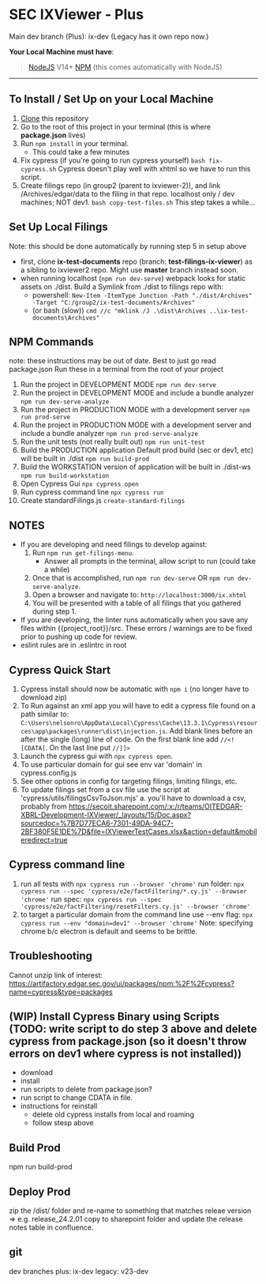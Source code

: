 # SEC IXViewer - Plus

Main dev branch (Plus): ix-dev
(Legacy has it own repo now.)


**Your Local Machine must have**:
> [NodeJS](https://nodejs.org/en/download) V14+
> [NPM](https://nodejs.org/en/download) (this comes automatically with NodeJS)

---

## To Install / Set Up on your Local Machine
1. [Clone](https://docs.gitlab.com/ee/gitlab-basics/start-using-git.html#clone-a-repository) this repository
2. Go to the root of this project in your terminal (this is where **package.json** lives)
3. Run `npm install` in your terminal.  
   - This could take a few minutes
4. Fix cypress (if you're going to run cypress yourself)
   `bash fix-cypress.sh`
   Cypress doesn't play well with xhtml so we have to run this script.
5. Create filings repo (in group2 (parent to ixviewer-2)), and link /Archives/edgar/data to the filing in that repo.
   localhost only / dev machines; NOT dev1.
   `bash copy-test-files.sh`
   This step takes a while...

## Set Up Local Filings
   Note: this should be done automatically by running step 5 in setup above
   - first, clone **ix-test-documents** repo (branch: **test-filings-ix-viewer**) as a sibling to ixviewer2 repo.  Might use **master** branch instead soon.
   - when running localhost (`npm run dev-serve`) webpack looks for static assets on ./dist.  Build a Symlink from ./dist to filings repo with:
      - powershell: `New-Item -ItemType Junction -Path "./dist/Archives" -Target "C:/group2/ix-test-documents/Archives"`
      - (or bash (slow)) `cmd //c "mklink /J .\dist\Archives ..\ix-test-documents\Archives"`

## NPM Commands
note: these instructions may be out of date. Best to just go read package.json
Run these in a terminal from the root of your project

1. Run the project in DEVELOPMENT MODE
   `npm run dev-serve`
2. Run the project in DEVELOPMENT MODE and include a bundle analyzer
   `npm run dev-serve-analyze`
3. Run the project in PRODUCTION MODE with a development server
   `npm run prod-serve`
4. Run the project in PRODUCTION MODE with a development server and include a bundle analyzer
   `npm run prod-serve-analyze`
5. Run the unit tests (not really built out)
   `npm run unit-test`
6. Build the PRODUCTION application
   Default prod build (sec or dev1, etc) will be built in ./dist
   `npm run build-prod`
7. Build the WORKSTATION version of application
   will be built in ./dist-ws
   `npm run build-workstation`
8. Open Cypress Gui
   `npx cypress open`
9. Run cypress command line
   `npx cypress run`
10. Create standardFilings.js
   `create-standard-filings`

## NOTES
- If you are developing and need filings to develop against:
  1.  Run `npm run get-filings-menu`.
      - Answer all prompts in the terminal, allow script to run (could take a while)
  2.  Once that is accomplished, run `npm run dev-serve` OR `npm run dev-serve-analyze`.
  3.  Open a browser and navigate to: `http://localhost:3000/ix.xhtml`
  4.  You will be presented with a table of all filings that you gathered during step 1.
- If you are developing, the linter runs automatically when you save any files within {{project_root}}/src. These errors / warnings are to be fixed prior to pushing up code for review.
- eslint rules are in .eslintrc in root

## Cypress Quick Start
1. Cypress install should now be automatic with `npm i` (no longer have to download zip)
2. To Run against an xml app you will have to edit a cypress file found on a path similar to: `C:\Users\nelsonro\AppData\Local\Cypress\Cache\13.3.1\Cypress\resources\app\packages\runner\dist\injection.js`.  Add blank lines before an after the single (long) line of code.  On the first blank line add `//<![CDATA[`.  On the last line put `//]]>`
3. Launch the cypress gui with `npx cypress open`.
4. To use particular domain for gui see env var 'domain' in cypress.config.js
5. See other options in config for targeting filings, limiting filings, etc.
6. To update filings set from a csv file use the script at 'cypress/utils/filingsCsvToJson.mjs'
   a. you'll have to download a csv, probably from https://secoit.sharepoint.com/:x:/r/teams/OITEDGAR-XBRL-Development-IXViewer/_layouts/15/Doc.aspx?sourcedoc=%7B7D77ECA6-7301-49DA-94C7-2BF380F5E1DE%7D&file=IXViewerTestCases.xlsx&action=default&mobileredirect=true

## Cypress command line
1. run all tests with `npx cypress run --browser 'chrome'`
   run folder: `npx cypress run --spec 'cypress/e2e/factFiltering/*.cy.js' --browser 'chrome'`
   run spec:   `npx cypress run --spec 'cypress/e2e/factFiltering/resetFilters.cy.js' --browser 'chrome'`
2. to target a particular domain from the command line use --env flag:
      `npx cypress run --env "domain=dev1" --browser 'chrome'`
Note: specifying chrome b/c electron is default and seems to be brittle.

## Troubleshooting
Cannot unzip
link of interest: https://artifactory.edgar.sec.gov/ui/packages/npm:%2F%2Fcypress?name=cypress&type=packages


## (WIP) Install Cypress Binary using Scripts (TODO: write script to do step 3 above and delete cypress from package.json (so it doesn't throw errors on dev1 where cypress is not installed))
- download
- install
- run scripts to delete from package.json?
- run script to change CDATA in file.
- instructions for reinstall
   - delete old cypress installs from local and roaming
   - follow stesp above

## Build Prod
npm run build-prod

## Deploy Prod
zip the /dist/ folder and re-name to something that matches releae version => e.g. release_24.2.01
copy to sharepoint folder and update the release notes table in confluence.

## git
dev branches
plus: ix-dev
legacy: v23-dev
